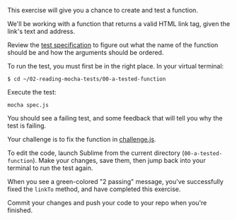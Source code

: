This exercise will give you a chance to create and test a function.

We'll be working with a function that returns a valid HTML link tag, given the link's text and address.

Review the [test specification](https://github.com/Bloc/frontend-javascript-exercises/blob/master/02-reading-mocha-tests/00-a-tested-function/spec.js) to figure out what the name of the function should be and how the arguments should be ordered.

To run the test, you must first be in the right place. In your virtual terminal:

```bash(Vagrant)
$ cd ~/02-reading-mocha-tests/00-a-tested-function
```

Execute the test:

```bash(Vagrant)
mocha spec.js
```

You should see a failing test, and some feedback that will tell you why the test is failing.

Your challenge is to fix the function in [challenge.js](https://github.com/Bloc/frontend-javascript-exercises/blob/master/02-reading-mocha-tests/00-a-tested-function/challenge.js).

To edit the code, launch Sublime from the current directory (`00-a-tested-function`). Make your changes, save them, then jump back into your terminal to run the test again.

When you see a green-colored "2 passing" message, you've successfully fixed the `linkTo` method, and have completed this exercise.

Commit your changes and push your code to your repo when you're finished.
